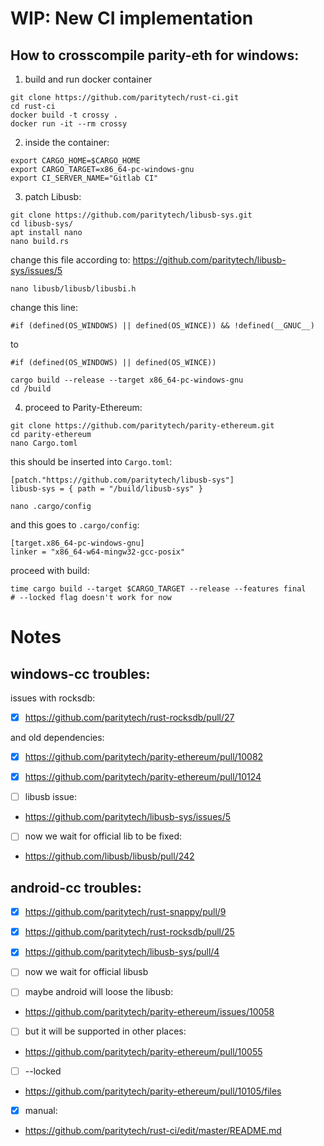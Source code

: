 # WIP: New CI implementation

## How to crosscompile parity-eth for windows:
1. build and run docker container
```
git clone https://github.com/paritytech/rust-ci.git
cd rust-ci
docker build -t crossy .
docker run -it --rm crossy 
```
2. inside the container:
```
export CARGO_HOME=$CARGO_HOME
export CARGO_TARGET=x86_64-pc-windows-gnu
export CI_SERVER_NAME="Gitlab CI"
```
3. patch Libusb:

```
git clone https://github.com/paritytech/libusb-sys.git
cd libusb-sys/
apt install nano
nano build.rs 
```
change this file according to: https://github.com/paritytech/libusb-sys/issues/5

```
nano libusb/libusb/libusbi.h
```
change this line: 

`#if (defined(OS_WINDOWS) || defined(OS_WINCE)) && !defined(__GNUC__)`

to 

`#if (defined(OS_WINDOWS) || defined(OS_WINCE))`
```
cargo build --release --target x86_64-pc-windows-gnu
cd /build
```
4. proceed to Parity-Ethereum:
```
git clone https://github.com/paritytech/parity-ethereum.git
cd parity-ethereum
nano Cargo.toml
```
this should be inserted into `Cargo.toml`:
```
[patch."https://github.com/paritytech/libusb-sys"]
libusb-sys = { path = "/build/libusb-sys" }
```
```
nano .cargo/config
```
and this goes to `.cargo/config`:
```
[target.x86_64-pc-windows-gnu]
linker = "x86_64-w64-mingw32-gcc-posix"
```
proceed with build:
```
time cargo build --target $CARGO_TARGET --release --features final
# --locked flag doesn't work for now

```
# Notes
## windows-cc troubles:
issues with rocksdb:
- [x] https://github.com/paritytech/rust-rocksdb/pull/27

and old dependencies:
- [x] https://github.com/paritytech/parity-ethereum/pull/10082
- [x] https://github.com/paritytech/parity-ethereum/pull/10124

- [ ] libusb issue:
- https://github.com/paritytech/libusb-sys/issues/5

- [ ] now we wait for official lib to be fixed:
- https://github.com/libusb/libusb/pull/242

## android-cc troubles:
- [x] https://github.com/paritytech/rust-snappy/pull/9
- [x] https://github.com/paritytech/rust-rocksdb/pull/25
- [x] https://github.com/paritytech/libusb-sys/pull/4 

- [ ] now we wait for official libusb

- [ ] maybe android will loose the libusb:
- https://github.com/paritytech/parity-ethereum/issues/10058

- [ ] but it will be supported in other places:
- https://github.com/paritytech/parity-ethereum/pull/10055

- [ ] --locked
- https://github.com/paritytech/parity-ethereum/pull/10105/files

- [x] manual:
- https://github.com/paritytech/rust-ci/edit/master/README.md
